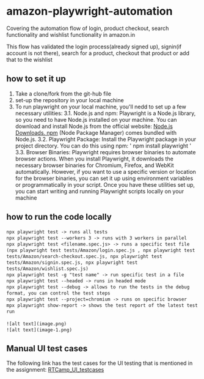 # amazon-playwright-automation
Covering the automation flow of login, product checkout, search functionality and wishlist functionality in amazon.in

This flow has validated the login process(already signed up), signin(if account is not there), search for a product, checkout that product or add that to the wishlist


## how to set it up

1. Take a clone/fork from the git-hub file
2. set-up the repository in your local machine 
3. To run playwright on your local machine, you'll nedd to set up a few necessary utilities:
    3.1. Node.js and npm: Playwright is a Node.js library, so you need to have Node.js installed on your machine. You can download and install Node.js from the official website: [Node.js Downloads. npm](https://nodejs.org/en/download) (Node Package Manager) comes bundled with Node.js.
    3.2. Playwright Package: Install the Playwright package in your project directory. You can do this using npm: ' npm install playwright '
    3.3. Browser Binaries: Playwright requires browser binaries to automate browser actions. When you install Playwright, it downloads the necessary browser binaries for Chromium, Firefox, and WebKit automatically. However, if you want to use a specific version or location for the browser binaries, you can set it up using environment variables or programmatically in your script.
    Once you have these utilities set up, you can start writing and running Playwright scripts locally on your machine


## how to run the code locally 

    npx playwright test -> runs all tests
    npx playwright test --workers 3 -> runs with 3 workers in parallel
    npx playwright test <filename.spec.js> -> runs a specific test file (npx playwright test tests/Amazon/login.spec.js , npx playwright test tests/Amazon/search-checkout.spec.js, npx playwright test tests/Amazon/signin.spec.js, npx playwright test tests/Amazon/wishlist.spec.js)
    npx playwright test -g "test name" -> run specific test in a file
    npx playwright test --headed -> runs in headed mode
    npx playwright test --debug -> allows to run the tests in the debug format, you can control the test steps
    npx playwright test --project=chromium -> runs on specific browser
    mpx playwright show-report -> shows the test report of the latest test run

    ![alt text](image.png)
    ![alt text](image-1.png)

## Manual UI test cases

The following link has the test cases for the UI testing that is mentioned in the assignment: [RTCamp_UI_testcases](https://docs.google.com/spreadsheets/d/1knNLaBH8TUL0Fb4VRHZQYAJwsSR969TT0tNSro-AwIo/edit?usp=sharing)



